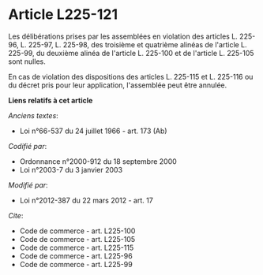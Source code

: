 # Article L225-121

Les délibérations prises par les assemblées en violation des articles L. 225-96, L. 225-97, L. 225-98, des troisième et
quatrième alinéas de l'article L. 225-99, du deuxième alinéa de l'article L. 225-100 et de l'article L. 225-105 sont nulles. 

En cas de violation des dispositions des articles L. 225-115 et L. 225-116 ou du décret pris pour leur application,
l'assemblée peut être annulée.

**Liens relatifs à cet article**

_Anciens textes_:

  - Loi n°66-537 du 24 juillet 1966 - art. 173 (Ab)

_Codifié par_:

  - Ordonnance n°2000-912 du 18 septembre 2000
  - Loi n°2003-7 du 3 janvier 2003

_Modifié par_:

  - Loi n°2012-387 du 22 mars 2012 - art. 17

_Cite_:

  - Code de commerce - art. L225-100
  - Code de commerce - art. L225-105
  - Code de commerce - art. L225-115
  - Code de commerce - art. L225-96
  - Code de commerce - art. L225-99
